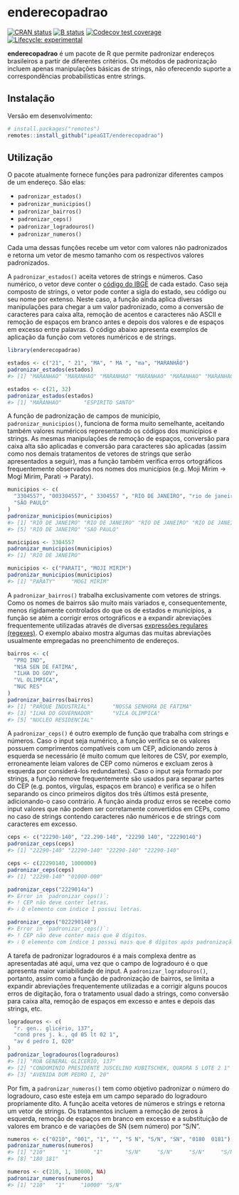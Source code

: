 
# enderecopadrao

[![CRAN
status](https://www.r-pkg.org/badges/version/enderecopadrao)](https://CRAN.R-project.org/package=enderecopadrao)
[![B
status](https://github.com/ipeaGIT/enderecopadrao/workflows/check/badge.svg)](https://github.com/ipeaGIT/enderecopadrao/actions?query=workflow%3Acheck)
[![Codecov test
coverage](https://codecov.io/gh/ipeaGIT/enderecopadrao/branch/main/graph/badge.svg)](https://app.codecov.io/gh/ipeaGIT/enderecopadrao?branch=main)
[![Lifecycle:
experimental](https://img.shields.io/badge/lifecycle-experimental-orange.svg)](https://lifecycle.r-lib.org/articles/stages.html)

**enderecopadrao** é um pacote de R que permite padronizar endereços
brasileiros a partir de diferentes critérios. Os métodos de padronização
incluem apenas manipulações básicas de strings, não oferecendo suporte a
correspondências probabilísticas entre strings.

## Instalação

Versão em desenvolvimento:

``` r
# install.packages("remotes")
remotes::install_github("ipeaGIT/enderecopadrao")
```

## Utilização

O pacote atualmente fornece funções para padronizar diferentes campos de
um endereço. São elas:

- `padronizar_estados()`
- `padronizar_municipios()`
- `padronizar_bairros()`
- `padronizar_ceps()`
- `padronizar_logradouros()`
- `padronizar_numeros()`

Cada uma dessas funções recebe um vetor com valores não padronizados e
retorna um vetor de mesmo tamanho com os respectivos valores
padronizados.

A `padronizar_estados()` aceita vetores de strings e números. Caso
numérico, o vetor deve conter o [código do
IBGE](https://www.ibge.gov.br/explica/codigos-dos-municipios.php) de
cada estado. Caso seja composto de strings, o vetor pode conter a sigla
do estado, seu código ou seu nome por extenso. Neste caso, a função
ainda aplica diversas manipulações para chegar a um valor padronizado,
como a conversão de caracteres para caixa alta, remoção de acentos e
caracteres não ASCII e remoção de espaços em branco antes e depois dos
valores e de espaços em excesso entre palavras. O código abaixo
apresenta exemplos de aplicação da função com vetores numéricos e de
strings.

``` r
library(enderecopadrao)

estados <- c("21", " 21", "MA", " MA ", "ma", "MARANHÃO")
padronizar_estados(estados)
#> [1] "MARANHAO" "MARANHAO" "MARANHAO" "MARANHAO" "MARANHAO" "MARANHAO"

estados <- c(21, 32)
padronizar_estados(estados)
#> [1] "MARANHAO"       "ESPIRITO SANTO"
```

A função de padronização de campos de município,
`padronizar_municipios()`, funciona de forma muito semelhante, aceitando
também valores numéricos representando os códigos dos municípios e
strings. As mesmas manipulações de remoção de espaços, conversão para
caixa alta são aplicadas e conversão para caracteres são aplicadas
(assim como nos demais tratamentos de vetores de strings que serão
apresentados a seguir), mas a função também verifica erros ortográficos
frequentemente observados nos nomes dos municípios (e.g. Moji Mirim -\>
Mogi Mirim, Parati -\> Paraty).

``` r
municipios <- c(
  "3304557", "003304557", " 3304557 ", "RIO DE JANEIRO", "rio de janeiro",
  "SÃO PAULO"
)
padronizar_municipios(municipios)
#> [1] "RIO DE JANEIRO" "RIO DE JANEIRO" "RIO DE JANEIRO" "RIO DE JANEIRO"
#> [5] "RIO DE JANEIRO" "SAO PAULO"

municipios <- 3304557
padronizar_municipios(municipios)
#> [1] "RIO DE JANEIRO"

municipios <- c("PARATI", "MOJI MIRIM")
padronizar_municipios(municipios)
#> [1] "PARATY"     "MOGI MIRIM"
```

A `padronizar_bairros()` trabalha exclusivamente com vetores de strings.
Como os nomes de bairros são muito mais variados e, consequentemente,
menos rigidamente controlados do que os de estados e municípios, a
função se atém a corrigir erros ortográficos e a expandir abreviações
frequentemente utilizadas através de diversas [expressões regulares
(regexes)](https://en.wikipedia.org/wiki/Regular_expression). O exemplo
abaixo mostra algumas das muitas abreviações usualmente empregadas no
preenchimento de endereços.

``` r
bairros <- c(
  "PRQ IND",
  "NSA SEN DE FATIMA",
  "ILHA DO GOV",
  "VL OLIMPICA",
  "NUC RES"
)
padronizar_bairros(bairros)
#> [1] "PARQUE INDUSTRIAL"       "NOSSA SENHORA DE FATIMA"
#> [3] "ILHA DO GOVERNADOR"      "VILA OLIMPICA"          
#> [5] "NUCLEO RESIDENCIAL"
```

A `padronizar_ceps()` é outro exemplo de função que trabalha com strings
e números. Caso o input seja numérico, a função verifica se os valores
possuem comprimentos compatíveis com um CEP, adicionando zeros à
esquerda se necessário (é muito comum que leitores de CSV, por exemplo,
erroneamente leiam valores de CEP como números e excluam zeros à
esquerda por considerá-los redundantes). Caso o input seja formado por
strings, a função remove frequentemente são usados para separar partes
do CEP (e.g. pontos, vírgulas, espaços em branco) e verifica se o hífen
separando os cinco primeiros dígitos dos três últimos está presente,
adicionando-o caso contrário. A função ainda produz erros se recebe como
input valores que não podem ser corretamente convertidos em CEPs, como
no caso de strings contendo caracteres não numéricos e de strings com
caracteres em excesso.

``` r
ceps <- c("22290-140", "22.290-140", "22290 140", "22290140")
padronizar_ceps(ceps)
#> [1] "22290-140" "22290-140" "22290-140" "22290-140"

ceps <- c(22290140, 1000000)
padronizar_ceps(ceps)
#> [1] "22290-140" "01000-000"

padronizar_ceps("2229014a")
#> Error in `padronizar_ceps()`:
#> ! CEP não deve conter letras.
#> ℹ O elemento com índice 1 possui letras.

padronizar_ceps("022290140")
#> Error in `padronizar_ceps()`:
#> ! CEP não deve conter mais que 8 dígitos.
#> ℹ O elemento com índice 1 possui mais que 8 dígitos após padronização.
```

A tarefa de padronizar logradouros é a mais complexa dentre as
apresentadas até aqui, uma vez que o campo de logradouro é o que
apresenta maior variabilidade de input. A `padronizar_logradouros()`,
portanto, assim como a função de padronização de bairros, se limita a
expandir abreviações frequentemente utilizadas e a corrigir alguns
poucos erros de digitação, fora o tratamento usual dado a strings, como
conversão para caixa alta, remoção de espaços em excesso e antes e
depois das strings, etc.

``` r
logradouros <- c(
  "r. gen.. glicério, 137",
  "cond pres j. k., qd 05 lt 02 1",
  "av d pedro I, 020"
)
padronizar_logradouros(logradouros)
#> [1] "RUA GENERAL GLICERIO, 137"                                    
#> [2] "CONDOMINIO PRESIDENTE JUSCELINO KUBITSCHEK, QUADRA 5 LOTE 2 1"
#> [3] "AVENIDA DOM PEDRO I, 20"
```

Por fim, a `padronizar_numeros()` tem como objetivo padronizar o número
do logradouro, caso este esteja em um campo separado do logradouro
propriamente dito. A função aceita vetores de números e strings e
retorna um vetor de strings. Os tratamentos incluem a remoção de zeros à
esquerda, remoção de espaços em branco em excesso e a substituição de
valores em branco e de variações de SN (sem número) por “S/N”.

``` r
numeros <- c("0210", "001", "1", "", "S N", "S/N", "SN", "0180  0181")
padronizar_numeros(numeros)
#> [1] "210"     "1"       "1"       "S/N"     "S/N"     "S/N"     "S/N"    
#> [8] "180 181"

numeros <- c(210, 1, 10000, NA)
padronizar_numeros(numeros)
#> [1] "210"   "1"     "10000" "S/N"
```
